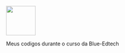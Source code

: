 <p align="left">
  <img src="https://media-exp1.licdn.com/dms/image/C4E0BAQET4zubIYEjJQ/company-logo_200_200/0/1625249003866?e=2159024400&v=beta&t=AL_GUba4oxMd6gw0PcXSx3EpyI0F4bm5cBWF1m7OLSg" width="80px"
</p>

Meus codigos durante o curso da Blue-Edtech
